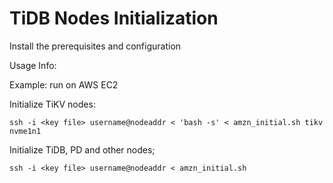 # TiDB Nodes Initialization

Install the prerequisites and configuration

Usage Info:

Example: run on AWS EC2

Initialize TiKV nodes:
```
ssh -i <key file> username@nodeaddr < 'bash -s' < amzn_initial.sh tikv nvme1n1
```
Initialize TiDB, PD and other nodes;
```
ssh -i <key file> username@nodeaddr < amzn_initial.sh
```
